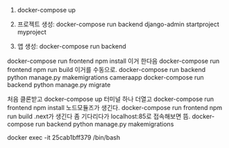 1. docker-compose up

2. 프로젝트 생성: 
docker-compose run backend django-admin startproject myproject

3. 앱 생성:
docker-compose run backend 

docker-compose run frontend npm install 이거 한다음
docker-compose run frontend npm run build 이거를 수동으로. 
docker-compose run backend python manage.py makemigrations cameraapp
docker-compose run backend python manage.py migrate

처음 클론받고
docker-compose up
터미널 하나 더열고 
docker-compose run frontend npm install
노드모듈즈가 생긴다. 
docker-compose run frontend npm run build
.next가 생긴다
좀 기다리다가 localhost:85로 접속해보면 뜸. 
docker-compose run backend python manage.py makemigrations

docker exec -it 25cab1bff379 /bin/bash